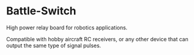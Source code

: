 Battle-Switch
=============

High power relay board for robotics applications.

Compatible with hobby aircraft RC receivers, or any other device that can output the same type of signal pulses.
